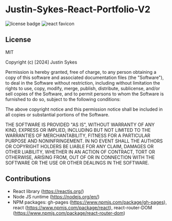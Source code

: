 # Justin-Sykes-React-Portfolio-V2

![license badge](https://img.shields.io/badge/license-MIT-brightgreen)
![react favicon](./public/react-favicon.ico)

## License

MIT

Copyright (c) [2024] Justin Sykes

Permission is hereby granted, free of charge, to any person obtaining a copy
of this software and associated documentation files (the "Software"), to deal
in the Software without restriction, including without limitation the rights
to use, copy, modify, merge, publish, distribute, sublicense, and/or sell
copies of the Software, and to permit persons to whom the Software is
furnished to do so, subject to the following conditions:

The above copyright notice and this permission notice shall be included in all
copies or substantial portions of the Software.

THE SOFTWARE IS PROVIDED "AS IS", WITHOUT WARRANTY OF ANY KIND, EXPRESS OR
IMPLIED, INCLUDING BUT NOT LIMITED TO THE WARRANTIES OF MERCHANTABILITY,
FITNESS FOR A PARTICULAR PURPOSE AND NONINFRINGEMENT. IN NO EVENT SHALL THE
AUTHORS OR COPYRIGHT HOLDERS BE LIABLE FOR ANY CLAIM, DAMAGES OR OTHER
LIABILITY, WHETHER IN AN ACTION OF CONTRACT, TORT OR OTHERWISE, ARISING FROM,
OUT OF OR IN CONNECTION WITH THE SOFTWARE OR THE USE OR OTHER DEALINGS IN THE
SOFTWARE.

## Contributions

- React library (https://reactjs.org/)
- Node JS runtime (https://nodejs.org/en/)
- NPM packages: gh-pages (https://www.npmjs.com/package/gh-pages), react (https://www.npmjs.com/package/react), react-router-DOM (https://www.npmjs.com/package/react-router-dom)
